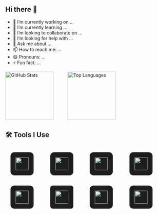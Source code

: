 ## Hi there 👋

- 🔭 I’m currently working on ...
- 🌱 I’m currently learning ...
- 👯 I’m looking to collaborate on ...
- 🤔 I’m looking for help with ...
- 💬 Ask me about ...
- 📫 How to reach me: ...
- 😄 Pronouns: ...
- ⚡ Fun fact: ...

<div>
  
  <img src="https://github-readme-stats.vercel.app/api?username=izhadi&show_icons=true&theme=github_dark" alt="GitHub Stats" height="150" style="margin-right:40px"/>

  <img src="https://github-readme-stats.vercel.app/api/top-langs/?username=izhadi&layout=compact&theme=github_dark" alt="Top Languages" height="150"/>

</div>


## 🛠 Tools I Use

<p>
  <!-- Figma -->
  <img src="https://cdn.jsdelivr.net/gh/devicons/devicon/icons/figma/figma-original.svg" width="40" height="40" style="margin: 16px; background:#1e1e1e; padding:16px; border-radius:12px;" />
  &nbsp;&nbsp;&nbsp;
  <!-- Framer -->
  <img src="https://raw.githubusercontent.com/simple-icons/simple-icons/develop/icons/framer.svg" width="40" height="40" style="margin: 16px; background:#1e1e1e; padding:16px; border-radius:12px;" />
  &nbsp;&nbsp;&nbsp;
  <!-- Webflow -->
  <img src="https://raw.githubusercontent.com/simple-icons/simple-icons/develop/icons/webflow.svg" width="40" height="40" style="margin: 16px; background:#1e1e1e; padding:16px; border-radius:12px;" />
  &nbsp;&nbsp;&nbsp;
  <!-- Shopify -->
  <img src="https://cdn.jsdelivr.net/gh/devicons/devicon/icons/shopify/shopify-original.svg" width="40" height="40" style="margin: 16px; background:#1e1e1e; padding:16px; border-radius:12px;" />
  &nbsp;&nbsp;&nbsp;
  <!-- WordPress -->
  <img src="https://cdn.jsdelivr.net/gh/devicons/devicon/icons/wordpress/wordpress-original.svg" width="40" height="40" style="margin: 16px; background:#1e1e1e; padding:16px; border-radius:12px;" />
  &nbsp;&nbsp;&nbsp;
  <!-- ChatGPT -->
  <img src="https://upload.wikimedia.org/wikipedia/commons/0/04/ChatGPT_logo.svg" width="40" height="40" style="margin: 16px; background:#1e1e1e; padding:16px; border-radius:8px;" />
  &nbsp;&nbsp;&nbsp;
  <!-- GitHub Copilot -->
  <img src="https://raw.githubusercontent.com/github/explore/main/topics/copilot/copilot.png" width="40" height="40" style="margin: 16px; background:#1e1e1e; padding:16px; border-radius:12px;" />
  &nbsp;&nbsp;&nbsp;
  <!-- VS Code -->
  <img src="https://cdn.jsdelivr.net/gh/devicons/devicon/icons/vscode/vscode-original.svg" width="40" height="40" style="margin: 16px; background:#1e1e1e; padding:16px; border-radius:12px;" />
</p>
